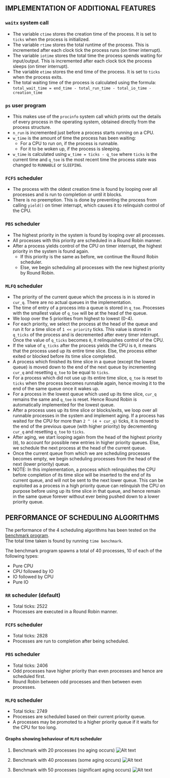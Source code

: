 ## IMPLEMENTATION OF ADDITIONAL FEATURES

### ```waitx``` system call

- The variable ```ctime``` stores the creation time of the process. It is set to ```ticks``` when the process is
  initialized.
- The variable ```rtime``` stores the total runtime of the process. This is incremented after each clock tick the 
  process runs (on timer interrupt).
- The variable ```iotime``` stores the total time the process spends waiting for input/output. This is incremented 
  after each clock tick the process sleeps (on timer interrupt).
- The variable ```etime``` stores the end time of the process. It is set to ```ticks``` when the process exits.
- The total waiting time of the process is calculated using the formula:  
  ```total_wait_time = end_time - total_run_time - total_io_time - creation_time```
  
### ```ps``` user program

- This makes use of the ```procinfo``` system call which prints out the details of every process in the operating 
  system, obtained directly from the process structure.
- ```n_run``` is incremented just before a process starts running on a CPU.
- ```w_time``` is the amount of time the process has been waiting:
  - For a CPU to run on, if the process is runnable.
  - For it to be woken up, if the process is sleeping.
- ```w_time``` is calculated using ```w_time = ticks - q_toe``` where ```ticks``` is the current time and ```q_toe``` is the most recent time the 
  process state was changed to ```RUNNABLE``` or ```SLEEPING```. 

### ```FCFS``` scheduler

- The process with the oldest creation time is found by looping over all processes and is run to completion or until it 
  blocks. 
- There is no preemption. This is done by preventing the process from calling ```yield()``` on timer interrupt,
  which causes it to relinquish control of the CPU.
  
### ```PBS``` scheduler

- The highest priority in the system is found by looping over all processes.
- All processes with this priority are scheduled in a Round Robin manner.
- After a process yields control of the CPU on timer interrupt, the highest priority in the system is found again. 
  - If this priority is the same as before, we continue the Round Robin scheduler. 
  - Else, we begin scheduling all processes with the new highest priority by Round Robin.
  
### ```MLFQ``` scheduler

- The priority of the current queue which the process is in is stored in ```cur_q```. There are no actual queues 
  in the implementation.
- The time of entry of a process into a queue is stored in ```q_toe```. Processes with the smallest value of 
  ```q_toe``` will be at the head of the queue.
- We loop over the 5 priorities from highest to lowest (0-4).
- For each priority, we select the process at the head of the queue and run it for a time slice of ```1 << priority``` 
  ticks. This value is stored in ```q_ticks``` of the process and is decremented after every timer interrupt. Once 
  the value of ```q_ticks``` becomes ```0```, it relinquishes control of the CPU.
- If the value of ```q_ticks``` after the process yields the CPU is ```0```, it means that the process used up its 
  entire time slice. Else, the process either exited or blocked before its time slice completed.
- A process which finished its time slice in a queue (except the lowest queue) is moved down to the end of the next 
  queue by incrementing  ```cur_q``` and resetting ```q_toe``` to be equal to ```ticks```. 
- For a process which did not use up its entire time slice, ```q_toe``` is reset to ```ticks``` when the process 
  becomes runnable again, hence moving it to the end of the same queue once it wakes up.
- For a process in the lowest queue which used up its time slice, ```cur_q``` remains the same and ```q_toe``` is reset.
  Hence Round Robin is automatically implemented for the lowest queue.
- After a process uses up its time slice or blocks/exits, we loop over all runnable processes in the system and 
  implement aging. If a process has waited for the CPU for more than ```2 ^ (4 + cur_q)``` ticks, it is moved to the 
  end of the previous queue (with higher priority) by decrementing ```cur_q``` and resetting ```q_toe``` to ```ticks```.
- After aging, we start looping again from the head of the highest priority (```0```), to account for
  possible new entries in higher priority queues. Else, we schedule the next process at the head of the current queue.
- Once the current queue from which we are scheduling processes becomes empty, we begin scheduling processes from the 
  head of the next (lower priority) queue.
- NOTE: In this implementation, a process which relinquishes the CPU before completion of its time slice will be 
  inserted to the end of its current queue, and will not be sent to the next lower queue. This can be exploited as a
  process in a high priority queue can relinquish the CPU on purpose before using up its time slice in that queue, and 
  hence remain in the same queue forever without ever being pushed down to a lower priority queue.

## PERFORMANCE OF SCHEDULING ALGORITHMS

The performance of the 4 scheduling algorithms has been tested on the [benchmark program](xv6/benchmark.c).  
The total time taken is found by running ```time benchmark```.  

The benchmark program spawns a total of 40 processes, 10 of each of the following types:
- Pure CPU
- CPU followed by IO
- IO followed by CPU
- Pure IO

### ```RR``` scheduler (default)
- Total ticks: 2522
- Processes are executed in a Round Robin manner.  
  
### ```FCFS``` scheduler
- Total ticks: 2828
- Processes are run to completion after being scheduled.

### ```PBS``` scheduler
- Total ticks: 2406
- Odd processes have higher priority than even processes and hence are scheduled first.
- Round Robin between odd processes and then between even processes.

### ```MLFQ``` scheduler
- Total ticks: 2749
- Processes are scheduled based on their current priority queue.
- A processes may be promoted to a higher priority queue if it waits for the CPU for too long.

#### Graphs showing behaviour of ```MLFQ``` scheduler

1. Benchmark with 20 processes (no aging occurs)
![Alt text](pyscripts/graph20.jpg)

2. Benchmark with 40 processes (some aging occurs)
![Alt text](pyscripts/graph40.jpg)

3. Benchmark with 50 processes (significant aging occurs)
![Alt text](pyscripts/graph50.jpg)
